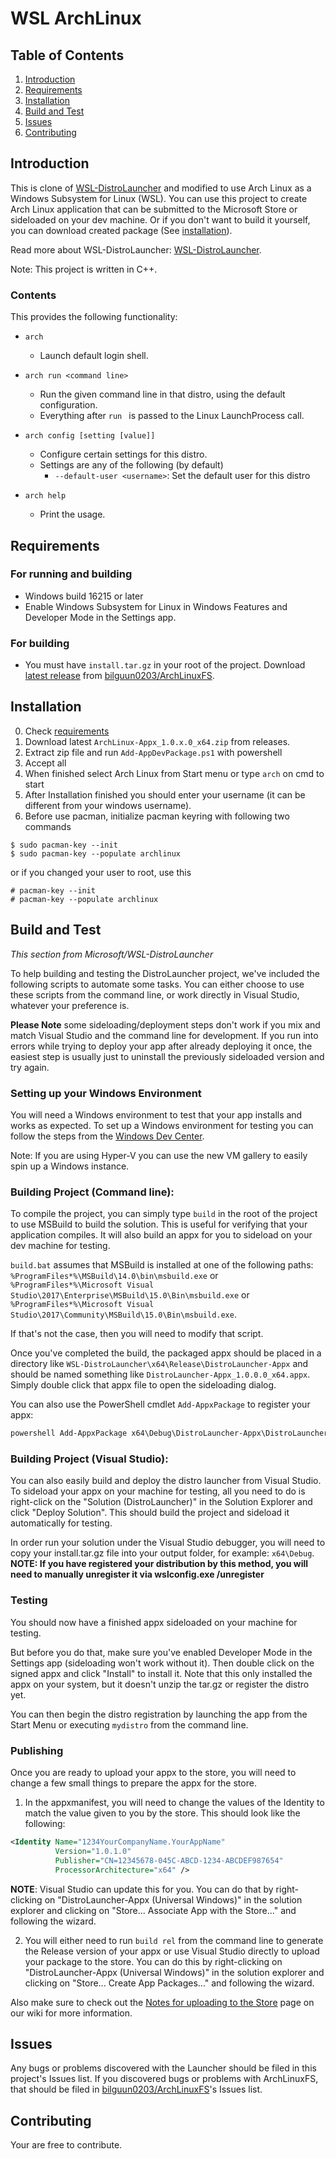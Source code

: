 # WSL ArchLinux

## Table of Contents
1. [Introduction](#introduction)
2. [Requirements](#requirements)
3. [Installation](#installation)
4. [Build and Test](#build-and-test)
5. [Issues](#issues)
6. [Contributing](#contributing)

## Introduction 
  This is clone of [WSL-DistroLauncher](https://github.com/Microsoft/WSL-DistroLauncher) and modified to use Arch Linux as a Windows Subsystem for Linux (WSL). You can use this project to create Arch Linux application that can be submitted to the Microsoft Store or sideloaded on your dev machine. Or if you don't want to build it yourself, you can download created package (See [installation](#installation)).

  Read more about WSL-DistroLauncher: [WSL-DistroLauncher](https://github.com/Microsoft/WSL-DistroLauncher).
  
  Note: This project is written in C++.
  
### Contents
  This provides the following functionality:

  * `arch`
    - Launch default login shell.

  * `arch run <command line>`
    - Run the given command line in that distro, using the default configuration.
    - Everything after `run ` is passed to the Linux LaunchProcess call.

  * `arch config [setting [value]]`
    - Configure certain settings for this distro.
    - Settings are any of the following (by default)
      - `--default-user <username>`: Set the default user for this distro

  * `arch help`
    - Print the usage.

## Requirements

### For running and building

- Windows build 16215 or later
- Enable Windows Subsystem for Linux in Windows Features and Developer Mode in the Settings app.

### For building

- You must have `install.tar.gz` in your root of the project. Download [latest release](https://github.com/bilguun0203/ArchLinuxFS/releases/latest) from [bilguun0203/ArchLinuxFS](https://github.com/bilguun0203/ArchLinuxFS).

## Installation

0. Check [requirements](#requirements)
1. Download latest `ArchLinux-Appx_1.0.x.0_x64.zip` from releases.
2. Extract zip file and run `Add-AppDevPackage.ps1` with powershell
3. Accept all
4. When finished select Arch Linux from Start menu or type `arch` on cmd to start
5. After Installation finished you should enter your username (it can be different from your windows username).
6. Before use pacman, initialize pacman keyring with following two commands
```
$ sudo pacman-key --init
$ sudo pacman-key --populate archlinux
```
or if you changed your user to root, use this
```
# pacman-key --init
# pacman-key --populate archlinux
```

## Build and Test
  _This section from Microsoft/WSL-DistroLauncher_
  
  To help building and testing the DistroLauncher project, we've included the following scripts to automate some tasks. You can either choose to use these scripts from the command line, or work directly in Visual Studio, whatever your preference is. 

  **Please Note** some sideloading/deployment steps don't work if you mix and match Visual Studio and the command line for development. If you run into errors while trying to deploy your app after already deploying it once, the easiest step is usually just to uninstall the previously sideloaded version and try again. 

### Setting up your Windows Environment
You will need a Windows environment to test that your app installs and works as expected. To set up a Windows environment for testing you can follow the steps from the [Windows Dev Center](https://developer.microsoft.com/en-us/windows/downloads/virtual-machines).

Note: If you are using Hyper-V you can use the new VM gallery to easily spin up a Windows instance.

### Building Project (Command line):
  To compile the project, you can simply type `build` in the root of the project
  to use MSBuild to build the solution. This is useful for verifying that your application compiles. It will also build an appx for you to sideload on your dev machine for testing.
  
  `build.bat` assumes that MSBuild is installed at one of the following paths:
  `%ProgramFiles*%\MSBuild\14.0\bin\msbuild.exe` or
  `%ProgramFiles*%\Microsoft Visual Studio\2017\Enterprise\MSBuild\15.0\Bin\msbuild.exe` or
  `%ProgramFiles*%\Microsoft Visual Studio\2017\Community\MSBuild\15.0\Bin\msbuild.exe`.

  If that's not the case, then you will need to modify that script.

  Once you've completed the build, the packaged appx should be placed in a directory like `WSL-DistroLauncher\x64\Release\DistroLauncher-Appx` and should be named something like `DistroLauncher-Appx_1.0.0.0_x64.appx`. Simply double click that appx file to open the sideloading dialog. 

  You can also use the PowerShell cmdlet `Add-AppxPackage` to register your appx:
  ``` powershell
  powershell Add-AppxPackage x64\Debug\DistroLauncher-Appx\DistroLauncher-Appx_1.0.0.0_x64_Debug.appx
  ```

### Building Project (Visual Studio):

  You can also easily build and deploy the distro launcher from Visual Studio. To sideload your appx on your machine for testing, all you need to do is right-click on the "Solution (DistroLauncher)" in the Solution Explorer and click "Deploy Solution". This should build the project and sideload it automatically for testing.

  In order run your solution under the Visual Studio debugger, you will need to copy your install.tar.gz file into your output folder, for example: `x64\Debug`. **NOTE: If you have registered your distribution by this method, you will need to manually unregister it via wslconfig.exe /unregister**

### Testing
  You should now have a finished appx sideloaded on your machine for testing.

  But before you do that, make sure you've enabled Developer Mode in the Settings app (sideloading won't work without it). Then double click on the signed appx and click "Install" to install it. Note that this only installed the appx on your system, but it doesn't unzip the tar.gz or register the distro yet. 

  You can then begin the distro registration by launching the app from the Start Menu or executing `mydistro` from the command line. 

### Publishing
  Once you are ready to upload your appx to the store, you will need to change a few small things to prepare the appx for the store.  

  1. In the appxmanifest, you will need to change the values of the Identity to match the value given to you by the store. This should look like the following:

  ``` xml
  <Identity Name="1234YourCompanyName.YourAppName"
            Version="1.0.1.0"
            Publisher="CN=12345678-045C-ABCD-1234-ABCDEF987654"
            ProcessorArchitecture="x64" />
  ```

  **NOTE**: Visual Studio can update this for you. You can do that by right-clicking on "DistroLauncher-Appx (Universal Windows)" in the solution explorer and clicking on "Store... Associate App with the Store..." and following the wizard. 

  2. You will either need to run `build rel` from the command line to generate the Release version of your appx or use Visual Studio directly to upload your package to the store. You can do this by right-clicking on "DistroLauncher-Appx (Universal Windows)" in the solution explorer and clicking on "Store... Create App Packages..." and following the wizard. 

  Also make sure to check out the [Notes for uploading to the Store](https://github.com/Microsoft/WSL-DistroLauncher/wiki/Notes-for-uploading-to-the-Store) page on our wiki for more information.

## Issues
Any bugs or problems discovered with the Launcher should be filed in this project's Issues list. If you discovered bugs or problems with ArchLinuxFS, that should be filed in [bilguun0203/ArchLinuxFS](https://github.com/bilguun0203/ArchLinuxFS)'s Issues list.

## Contributing
Your are free to contribute.
